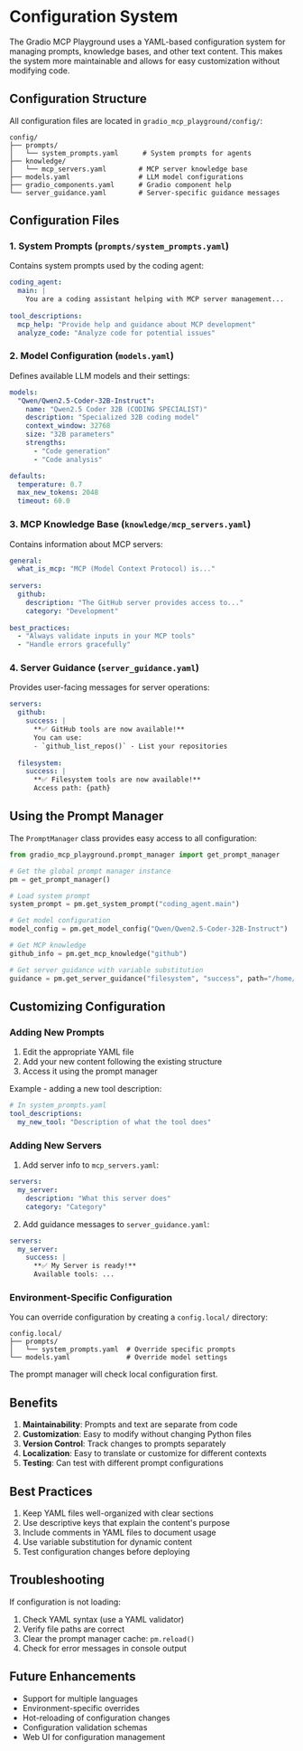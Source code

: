 # Configuration System

The Gradio MCP Playground uses a YAML-based configuration system for managing prompts, knowledge bases, and other text content. This makes the system more maintainable and allows for easy customization without modifying code.

## Configuration Structure

All configuration files are located in `gradio_mcp_playground/config/`:

```
config/
├── prompts/
│   └── system_prompts.yaml      # System prompts for agents
├── knowledge/
│   └── mcp_servers.yaml        # MCP server knowledge base
├── models.yaml                 # LLM model configurations
├── gradio_components.yaml      # Gradio component help
└── server_guidance.yaml        # Server-specific guidance messages
```

## Configuration Files

### 1. System Prompts (`prompts/system_prompts.yaml`)

Contains system prompts used by the coding agent:

```yaml
coding_agent:
  main: |
    You are a coding assistant helping with MCP server management...
    
tool_descriptions:
  mcp_help: "Provide help and guidance about MCP development"
  analyze_code: "Analyze code for potential issues"
```

### 2. Model Configuration (`models.yaml`)

Defines available LLM models and their settings:

```yaml
models:
  "Qwen/Qwen2.5-Coder-32B-Instruct":
    name: "Qwen2.5 Coder 32B (CODING SPECIALIST)"
    description: "Specialized 32B coding model"
    context_window: 32768
    size: "32B parameters"
    strengths:
      - "Code generation"
      - "Code analysis"

defaults:
  temperature: 0.7
  max_new_tokens: 2048
  timeout: 60.0
```

### 3. MCP Knowledge Base (`knowledge/mcp_servers.yaml`)

Contains information about MCP servers:

```yaml
general:
  what_is_mcp: "MCP (Model Context Protocol) is..."
  
servers:
  github:
    description: "The GitHub server provides access to..."
    category: "Development"
    
best_practices:
  - "Always validate inputs in your MCP tools"
  - "Handle errors gracefully"
```

### 4. Server Guidance (`server_guidance.yaml`)

Provides user-facing messages for server operations:

```yaml
servers:
  github:
    success: |
      **✅ GitHub tools are now available!**
      You can use:
      - `github_list_repos()` - List your repositories
      
  filesystem:
    success: |
      **✅ Filesystem tools are now available!**
      Access path: {path}
```

## Using the Prompt Manager

The `PromptManager` class provides easy access to all configuration:

```python
from gradio_mcp_playground.prompt_manager import get_prompt_manager

# Get the global prompt manager instance
pm = get_prompt_manager()

# Load system prompt
system_prompt = pm.get_system_prompt("coding_agent.main")

# Get model configuration
model_config = pm.get_model_config("Qwen/Qwen2.5-Coder-32B-Instruct")

# Get MCP knowledge
github_info = pm.get_mcp_knowledge("github")

# Get server guidance with variable substitution
guidance = pm.get_server_guidance("filesystem", "success", path="/home/user")
```

## Customizing Configuration

### Adding New Prompts

1. Edit the appropriate YAML file
2. Add your new content following the existing structure
3. Access it using the prompt manager

Example - adding a new tool description:

```yaml
# In system_prompts.yaml
tool_descriptions:
  my_new_tool: "Description of what the tool does"
```

### Adding New Servers

1. Add server info to `mcp_servers.yaml`:

```yaml
servers:
  my_server:
    description: "What this server does"
    category: "Category"
```

2. Add guidance messages to `server_guidance.yaml`:

```yaml
servers:
  my_server:
    success: |
      **✅ My Server is ready!**
      Available tools: ...
```

### Environment-Specific Configuration

You can override configuration by creating a `config.local/` directory:

```
config.local/
├── prompts/
│   └── system_prompts.yaml  # Override specific prompts
└── models.yaml              # Override model settings
```

The prompt manager will check local configuration first.

## Benefits

1. **Maintainability**: Prompts and text are separate from code
2. **Customization**: Easy to modify without changing Python files
3. **Version Control**: Track changes to prompts separately
4. **Localization**: Easy to translate or customize for different contexts
5. **Testing**: Can test with different prompt configurations

## Best Practices

1. Keep YAML files well-organized with clear sections
2. Use descriptive keys that explain the content's purpose
3. Include comments in YAML files to document usage
4. Use variable substitution for dynamic content
5. Test configuration changes before deploying

## Troubleshooting

If configuration is not loading:

1. Check YAML syntax (use a YAML validator)
2. Verify file paths are correct
3. Clear the prompt manager cache: `pm.reload()`
4. Check for error messages in console output

## Future Enhancements

- Support for multiple languages
- Environment-specific overrides
- Hot-reloading of configuration changes
- Configuration validation schemas
- Web UI for configuration management
